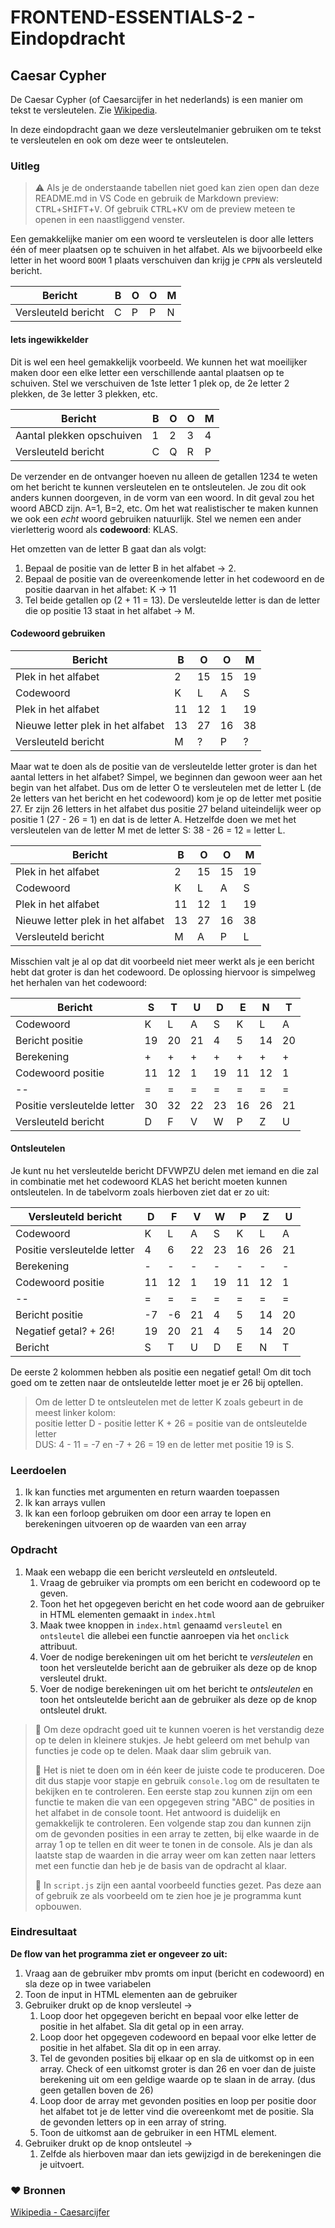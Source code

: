 # FRONTEND-ESSENTIALS-2 - Eindopdracht

##  Caesar Cypher

De Caesar Cypher (of Caesarcijfer in het nederlands) is een manier om tekst te versleutelen. Zie [Wikipedia](https://simple.wikipedia.org/wiki/Caesar_cipher). 

In deze eindopdracht gaan we deze versleutelmanier gebruiken om te tekst te versleutelen en ook om deze weer te ontsleutelen.

### Uitleg

> :warning: Als je de onderstaande tabellen niet goed kan zien open dan deze README.md in VS Code en gebruik de Markdown preview: <kbd>CTRL</kbd>+<kbd>SHIFT</kbd>+<kbd>V</kbd>. Of gebruik <kbd>CTRL</kbd>+<kbd>K</kbd><kbd>V</kbd> om de preview meteen te openen in een naastliggend venster. 

Een gemakkelijke manier om een woord te versleutelen is door alle letters één of meer plaatsen op te schuiven in het alfabet. Als we bijvoorbeeld elke letter in het woord `BOOM` 1 plaats verschuiven dan krijg je `CPPN` als versleuteld bericht.

Bericht | B | O | O | M
-- | --|--|--|--
Versleuteld bericht | C | P | P | N

#### Iets ingewikkelder

Dit is wel een heel gemakkelijk voorbeeld. We kunnen het wat moeilijker maken door een elke letter een verschillende aantal plaatsen op te schuiven. Stel we verschuiven de 1ste letter 1 plek op, de 2e letter 2 plekken, de 3e letter 3 plekken, etc.

Bericht | B | O | O | M
-- | --|--|--|--
Aantal plekken opschuiven | 1 | 2 | 3 | 4
Versleuteld bericht | C | Q | R | P

De verzender en de ontvanger hoeven nu alleen de getallen 1234 te weten om het bericht te kunnen versleutelen en te ontsleutelen. Je zou dit ook anders kunnen doorgeven, in de vorm van een woord. In dit geval zou het woord ABCD zijn. A=1, B=2, etc. Om het wat realistischer te maken kunnen we ook een *echt* woord gebruiken natuurlijk. Stel we nemen een ander vierletterig woord als **codewoord**: KLAS.

Het omzetten van de letter B gaat dan als volgt:
1. Bepaal de positie van de letter B in het alfabet -> 2.
2. Bepaal de positie van de overeenkomende letter in het codewoord en de positie daarvan in het alfabet: K -> 11
3. Tel beide getallen op (2 + 11 = 13). De versleutelde letter is dan de letter die op positie 13 staat in het alfabet -> M.

#### Codewoord gebruiken

Bericht | B | O | O | M
-- | --|--|--|--
Plek in het alfabet | 2 | 15 | 15 | 19
Codewoord | K | L | A | S
Plek in het alfabet | 11 | 12 | 1 | 19
Nieuwe letter plek in het alfabet | 13 | 27 | 16 | 38
Versleuteld bericht | M | ? | P | ?

Maar wat te doen als de positie van de versleutelde letter groter is dan het aantal letters in het alfabet? Simpel, we beginnen dan gewoon weer aan het begin van het alfabet. Dus om de letter O te versleutelen met de letter L (de 2e letters van het bericht en het codewoord) kom je op de letter met positie 27. Er zijn 26 letters in het alfabet dus positie 27 beland uiteindelijk weer op positie 1 (27 - 26 = 1) en dat is de letter A. Hetzelfde doen we met het versleutelen van de letter M met de letter S: 38 - 26 = 12 = letter L.

Bericht | B | O | O | M
-- | --|--|--|--
Plek in het alfabet | 2 | 15 | 15 | 19
Codewoord | K | L | A | S
Plek in het alfabet | 11 | 12 | 1 | 19
Nieuwe letter plek in het alfabet | 13 | 27 | 16 | 38
Versleuteld bericht | M | A | P | L

Misschien valt je al op dat dit voorbeeld niet meer werkt als je een bericht hebt dat groter is dan het codewoord. De oplossing hiervoor is simpelweg het herhalen van het codewoord:

Bericht | S | T | U | D | E | N | T
-- | --|--|--|-- | -- | -- | -- 
Codewoord | K | L | A | S | K | L | A
Bericht positie | 19 | 20 | 21 | 4 | 5 |14 | 20
Berekening | + | + | + | + | + | + | +
Codewoord positie | 11 | 12 | 1 | 19 | 11 | 12 | 1
-- | = | = | = | = | = | = | =
Positie versleutelde letter | 30 | 32 | 22 | 23 | 16 | 26 | 21
Versleuteld bericht | D | F | V | W | P | Z | U 

#### Ontsleutelen

Je kunt nu het versleutelde bericht DFVWPZU delen met iemand en die zal in combinatie met het codewoord KLAS het bericht moeten kunnen ontsleutelen. In de tabelvorm zoals hierboven ziet dat er zo uit:

Versleuteld bericht | D | F | V | W | P | Z | U 
-- | --|--|--|-- | -- | -- | -- 
Codewoord | K | L | A | S | K | L | A
Positie versleutelde letter | 4 | 6 | 22 | 23 | 16 | 26 | 21
Berekening | - | - | - | - | - | - | -
Codewoord positie | 11 | 12 | 1 | 19 | 11 | 12 | 1
-- | = | = | = | = | = | = | =
Bericht positie | -7 | -6 | 21 | 4 | 5 |14 | 20
Negatief getal? + 26! | 19 | 20 | 21 | 4 | 5 | 14 | 20
Bericht | S | T | U | D | E | N | T

De eerste 2 kolommen hebben als positie een negatief getal! Om dit toch goed om te zetten naar de ontsleutelde letter moet je er 26 bij optellen.
> Om de letter D te ontsleutelen met de letter K zoals gebeurt in de meest linker kolom:  
> positie letter D - positie letter K + 26 = positie van de ontsleutelde letter  
> DUS: 4 - 11 = -7 en -7 + 26 = 19 en de letter met positie 19 is S.

### Leerdoelen

1. Ik kan functies met argumenten en return waarden toepassen
2. Ik kan arrays vullen 
3. Ik kan een forloop gebruiken om door een array te lopen en berekeningen uitvoeren op de waarden van een array
### Opdracht

1. Maak een webapp die een bericht *ver*sleuteld en *ont*sleuteld.
   1. Vraag de gebruiker via prompts om een bericht en codewoord op te geven.
   2. Toon het het opgegeven bericht en het code woord aan de gebruiker in HTML elementen gemaakt in `index.html`
   3. Maak twee knoppen in `index.html` genaamd `versleutel` en `ontsleutel` die allebei een functie aanroepen via het `onclick` attribuut.
   4. Voer de nodige berekeningen uit om het bericht te *versleutelen* en toon het versleutelde bericht aan de gebruiker als deze op de knop versleutel drukt.
   5. Voer de nodige berekeningen uit om het bericht te *ontsleutelen* en toon het ontsleutelde bericht aan de gebruiker als deze op de knop ontsleutel drukt.

> :rocket: Om deze opdracht goed uit te kunnen voeren is het verstandig deze op te delen in kleinere stukjes. Je hebt geleerd om met behulp van functies je code op te delen. Maak daar slim gebruik van.  
> 
> :rocket: Het is niet te doen om in één keer de juiste code te produceren. Doe dit dus stapje voor stapje en gebruik `console.log` om de resultaten te bekijken en te controleren. Een eerste stap zou kunnen zijn om een functie te maken die van een opgegeven string "ABC" de posities in het alfabet in de console toont. Het antwoord is duidelijk en gemakkelijk te controleren. Een volgende stap zou dan kunnen zijn om de gevonden posities in een array te zetten, bij elke waarde in de array 1 op te tellen en dit weer te tonen in de console. Als je dan als laatste stap de waarden in die array weer om kan zetten naar letters met een functie dan heb je de basis van de opdracht al klaar. 
>
> :rocket: In `script.js` zijn een aantal voorbeeld functies gezet. Pas deze aan of gebruik ze als voorbeeld om te zien hoe je je programma kunt opbouwen.  
### Eindresultaat

**De flow van het programma ziet er ongeveer zo uit:**  
1. Vraag aan de gebruiker mbv promts om input (bericht en codewoord) en sla deze op in twee variabelen
2. Toon de input in HTML elementen aan de gebruiker
3. Gebruiker drukt op de knop versleutel ->
   1. Loop door het opgegeven bericht en bepaal voor elke letter de positie in het alfabet. Sla dit getal op in een array.
   2. Loop door het opgegeven codewoord en bepaal voor elke letter de positie in het alfabet. Sla dit op in een array.
   3. Tel de gevonden posities bij elkaar op en sla de uitkomst op in een array. Check of een uitkomst groter is dan 26 en voer dan de juiste berekening uit om een geldige waarde op te slaan in de array. (dus geen getallen boven de 26)
   4. Loop door de array met gevonden posities en loop per positie door het alfabet tot je de letter vind die overeenkomt met de positie. Sla de gevonden letters op in een array of string.
   5. Toon de uitkomst aan de gebruiker in een HTML element.
4. Gebruiker drukt op de knop ontsleutel ->
   1. Zelfde als hierboven maar dan iets gewijzigd in de berekeningen die je uitvoert. 




### :heart: Bronnen

[Wikipedia - Caesarcijfer ](https://nl.wikipedia.org/wiki/Caesarcijfer)